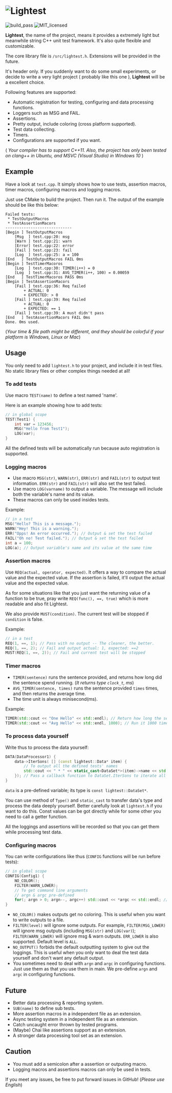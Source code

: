# ![Lightest](https://s1.ax1x.com/2022/09/11/vO6YAs.png)

![build_pass](https://img.shields.io/badge/build-passing-green.svg)
![MIT_licensed](https://img.shields.io/badge/license-MIT-blue.svg)

**Lightest**, the name of the project, means it provides a extremely light but meanwhile string C++ unit test framework. It's also quite flexible and customizable.

The core library file is `/src/lightest.h`. Extensions will be provided in the future.

It's header only. If you suddenly want to do some small experiments, or decide to write a very light project ( probably like this one ), **Lightest** will be a excellent choice.

Following features are supported:

* Automatic registration for testing, configuring and data processing functions.
* Loggers such as MSG and FAIL.
* Assertions.
* Pretty output, include coloring (cross platform supported).
* Test data collecting.
* Timers.
* Configurations are supported if you want.

( *Your compiler has to support C++11. Also, the project has only been tested on clang++ in Ubuntu, and MSVC (Visual Studio) in Windows 10* )

## Example

Have a look at `test.cpp`. It simply shows how to use tests, assertion macros, timer macros, configuring macros and logging macros.

Just use CMake to build the project. Then run it. The output of the example should be like this below:

```
Failed tests:
 * TestOutputMacros
 * TestAssertionMacors
-----------------------------
[Begin ] TestOutputMacros
    [Msg  ] test.cpp:20: msg
    [Warn ] test.cpp:21: warn
    [Error] test.cpp:22: error
    [Fail ] test.cpp:23: fail
    [Log  ] test.cpp:25: a = 100
[End   ] TestOutputMacros FAIL 0ms
[Begin ] TestTimerMacoros
    [Log  ] test.cpp:30: TIMER(i++) = 0
    [Log  ] test.cpp:31: AVG_TIMER(i++, 100) = 0.00059
[End   ] TestTimerMacoros PASS 0ms
[Begin ] TestAssertionMacors
    [Fail ] test.cpp:36: Req failed
        + ACTUAL: 0
        + EXPECTED: > 0
    [Fail ] test.cpp:39: Req failed
        + ACTUAL: 0
        + EXPECTED: == 1
    [Fail ] test.cpp:39: A must didn't pass
[End   ] TestAssertionMacors FAIL 0ms
Done. 0ms used.

```

(*Your time & file path might be different,*
*and they should be colorful if your platform is Windows, Linux or Mac*)

## Usage

You only need to add `lightest.h` to your project, and include it in test files. No static library files or other complex things needed at all!

### To add tests

Use macro `TEST(name)` to define a test named 'name'.

Here is an example showing how to add tests:

```C++
// in global scope
TEST(Test1) {
    int var = 123456;
    MSG("Hello from Test1");
    LOG(var);
}
```

All the defined tests will be automatically run because auto registration is supported.

### Logging macros

* Use macro `MSG(str)`, `WARN(str)`, `ERR(str)` and `FAIL(str)` to output test information. `ERR(str)` and `FAIL(str)` will also set the test failed.
* Use macro `LOG(varname)` to output a variable. The message will include both the variable's name and its value.
* These macros can only be used insides tests.

Example:

```C++
// in a test
MSG("Hello? This is a message.");
WARN("Hey! This is a warning.");
ERR("Opps! An error occurred."); // Output & set the test failed
FAIL("Oh no! Test failed."); // Output & set the test failed
int a = 100;
LOG(a); // Output variable's name and its value at the same time
``` 

### Assertion macros

Use `REQ(actual, operator, expected)`. It offers a way to compare the actual value and the expected value. If the assertion is failed, it'll output the actual value and the expected value. 

As for some situations like that you just want the returning value of a function to be true, pray write `REQ(func(), ==, true)` which is more readable and also fit Lightest.

We also provide `MUST(condition)`. The current test will be stopped if `condition` is false.

Example:

```C++
// in a test
REQ(1, ==, 1); // Pass with no output -- The cleaner, the better.
REQ(1, ==, 2); // Fail and output actual: 1, expected: ==2
MUST(REQ(1, ==, 2)); // Fail and current test will be stopped
```

### Timer macros

* `TIMER(sentence)` runs the sentence provided, and returns how long did the sentence spend running. (*It returns type `clock_t`, ms*)
* `AVG_TIMER(sentence, times)` runs the sentence provided `times` times, and then returns the average time.
* The time unit is always minisecond(ms).

Example:

```C++
TIMER(std::cout << "One Hello" << std::endl); // Return how long the sentence spends running
TIMER(std::cout << "Avg Hello" << std::endl, 1000); // Run it 1000 times and return the average time
```

### To process data yourself

Write thus to process the data yourself:

```C++
DATA(DataProcessor1) {
    data->IterSons( [] (const lightest::Data* item) {
        // To output all the defined tests' names
        std::cout << " * " << static_cast<DataSet*>(item)->name << std::endl;
    }); // Pass a callback function to DataSet.IterSons to iterate all the test data
}
```

`data` is a pre-defined variable; its type is `const lightest::DataSet*`.

You can use method of `Type()` and `static_cast` to transfer data's type and process the data deeply yourself. 
Better carefully look at `lightest.h` if you want to do this. Const values can be got directly while for some other you need to call a getter function.

All the loggings and assertions will be recorded so that you can get them while processing test data.

### Configuring macros

You can write configurations like thus (`CONFIG` functions will be run before tests):

```C++
// in global scope
CONFIG(Config1) {
    NO_COLOR();
    FILTER(WARN_LOWER);
    // To get command line arguments
    // argn & argc pre-defined
    for(; argn > 0; argn--, argc++) std::cout << *argc << std::endl; // Output all args
}
```

* `NO_COLOR()` makes outputs get no coloring. This is useful when you want to write outputs to a file.
* `FILTER(level)` will ignore some outputs. For example, `FILTER(MSG_LOWER)` will ignore msg outputs (including `MSG(str)` and `LOG(var)`); `FILTER(WARN_LOWER)` will ignore msg & warn outputs. `ERR_LOWER` is also supported. Default level is `ALL`.
* `NO_OUTPUT()` forbids the default outputting system to give out the loggings. This is useful when you only want to deal the test data yourself and don't want any default output.
* You sometimes need to deal with `argn` and `argc` in configuring functions. Just use them as that you use them in main. We pre-define `argn` and `argc` in configuring functions.

## Future

* Better data processing & reporting system.
* `SUB(name)` to define sub tests.
* More assertion macros in a independent file as an extension.
* Async testing system in a independent file as an extension.
* Catch uncaught error thrown by tested programs.
* (Maybe) Chai like assertions support as an extension.
* A stronger data processing tool set as an extension.

## Caution

* You must add a semicolon after a assertion or outputing macro.
* Logging macros and assertions macros can only be used in tests. 

If you meet any issues, be free to put forward issues in GitHub!
(*Please use English*)
